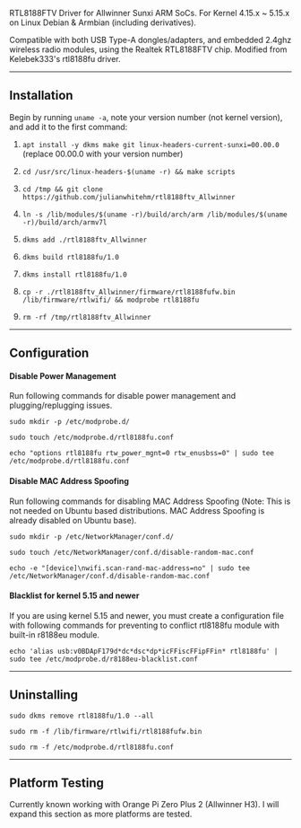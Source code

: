 RTL8188FTV Driver for Allwinner Sunxi ARM SoCs.
For Kernel 4.15.x ~ 5.15.x on Linux Debian & Armbian (including derivatives).

Compatible with both USB Type-A dongles/adapters, and embedded 2.4ghz wireless radio modules, using the Realtek RTL8188FTV chip. Modified from Kelebek333's rtl8188fu driver.

------------------

## Installation

Begin by running `uname -a`, note your version number (not kernel version), and add it to the first command:
1) `apt install -y dkms make git linux-headers-current-sunxi=00.00.0` (replace 00.00.0 with your version number)

2) `cd /usr/src/linux-headers-$(uname -r) && make scripts`

3) `cd /tmp && git clone https://github.com/julianwhitehm/rtl8188ftv_Allwinner`

4) `ln -s /lib/modules/$(uname -r)/build/arch/arm /lib/modules/$(uname -r)/build/arch/armv7l`

5) `dkms add ./rtl8188ftv_Allwinner`

6) `dkms build rtl8188fu/1.0`

7) `dkms install rtl8188fu/1.0`

8) `cp -r ./rtl8188ftv_Allwinner/firmware/rtl8188fufw.bin /lib/firmware/rtlwifi/ && modprobe rtl8188fu`

9) `rm -rf /tmp/rtl8188ftv_Allwinner`

------------------

## Configuration

#### Disable Power Management

Run following commands for disable power management and plugging/replugging issues.

`sudo mkdir -p /etc/modprobe.d/`

`sudo touch /etc/modprobe.d/rtl8188fu.conf`

`echo "options rtl8188fu rtw_power_mgnt=0 rtw_enusbss=0" | sudo tee /etc/modprobe.d/rtl8188fu.conf`

#### Disable MAC Address Spoofing

Run following commands for disabling MAC Address Spoofing (Note: This is not needed on Ubuntu based distributions. MAC Address Spoofing is already disabled on Ubuntu base).

`sudo mkdir -p /etc/NetworkManager/conf.d/`

`sudo touch /etc/NetworkManager/conf.d/disable-random-mac.conf`

`echo -e "[device]\nwifi.scan-rand-mac-address=no" | sudo tee /etc/NetworkManager/conf.d/disable-random-mac.conf`

#### Blacklist for kernel 5.15 and newer

If you are using kernel 5.15 and newer, you must create a configuration file with following commands for preventing to conflict rtl8188fu module with built-in r8188eu module.

`echo 'alias usb:v0BDApF179d*dc*dsc*dp*icFFiscFFipFFin* rtl8188fu' | sudo tee /etc/modprobe.d/r8188eu-blacklist.conf`

------------------

## Uninstalling

`sudo dkms remove rtl8188fu/1.0 --all`

`sudo rm -f /lib/firmware/rtlwifi/rtl8188fufw.bin`

`sudo rm -f /etc/modprobe.d/rtl8188fu.conf`

------------------

## Platform Testing

Currently known working with Orange Pi Zero Plus 2 (Allwinner H3).
I will expand this section as more platforms are tested.
